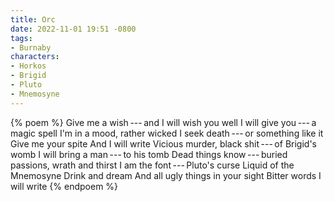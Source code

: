```yaml
---
title: Orc
date: 2022-11-01 19:51 -0800
tags:
- Burnaby
characters:
- Horkos
- Brigid
- Pluto
- Mnemosyne
---
```

{% poem %}
Give me a wish&thinsp;---&thinsp;and I will wish you well
I will give you&thinsp;---&thinsp;a magic spell
I'm in a mood, rather wicked
I seek death&thinsp;---&thinsp;or something like it
Give me your spite
And I will write
Vicious murder, black shit&thinsp;---&thinsp;of Brigid's womb
I will bring a man&thinsp;---&thinsp;to his tomb
Dead things know&thinsp;---&thinsp;buried passions, wrath and thirst
I am the font&thinsp;---&thinsp;Pluto's curse
Liquid of the Mnemosyne
Drink and dream
And all ugly things in your sight
Bitter words I will write
{% endpoem %}
